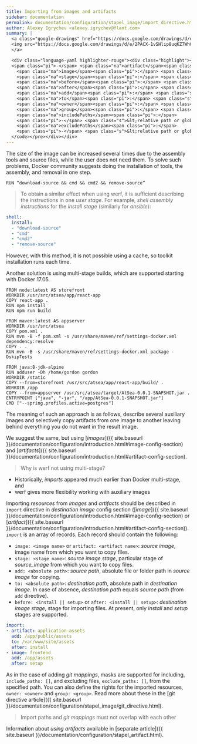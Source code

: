 ```yaml
---
title: Importing from images and artifacts
sidebar: documentation
permalink: documentation/configuration/stapel_image/import_directive.html
author: Alexey Igrychev <alexey.igrychev@flant.com>
summary: |
  <a class="google-drawings" href="https://docs.google.com/drawings/d/e/2PACX-1vSHlip8uqKZ7Wh00abw6kuh0_3raMr-g1LcLjgRDgztHVIHbY2V-_qp7zZ0GPeN46LKoqb-yMhfaG-l/pub?w=2031&amp;h=144" data-featherlight="image">
  <img src="https://docs.google.com/drawings/d/e/2PACX-1vSHlip8uqKZ7Wh00abw6kuh0_3raMr-g1LcLjgRDgztHVIHbY2V-_qp7zZ0GPeN46LKoqb-yMhfaG-l/pub?w=1016&amp;h=72">
  </a>

  <div class="language-yaml highlighter-rouge"><div class="highlight"><pre class="highlight"><code><span class="na">import</span><span class="pi">:</span>
  <span class="pi">-</span> <span class="na">artifact</span><span class="pi">:</span> <span class="s">&lt;artifact name&gt;</span>
    <span class="na">image</span><span class="pi">:</span> <span class="s">&lt;image name&gt;</span>
    <span class="na">stage</span><span class="pi">:</span> <span class="s">&lt;stage name&gt;</span>
    <span class="na">before</span><span class="pi">:</span> <span class="s">&lt;install || setup&gt;</span>
    <span class="na">after</span><span class="pi">:</span> <span class="s">&lt;install || setup&gt;</span>
    <span class="na">add</span><span class="pi">:</span> <span class="s">&lt;absolute path&gt;</span>
    <span class="na">to</span><span class="pi">:</span> <span class="s">&lt;absolute path&gt;</span>
    <span class="na">owner</span><span class="pi">:</span> <span class="s">&lt;owner&gt;</span>
    <span class="na">group</span><span class="pi">:</span> <span class="s">&lt;group&gt;</span>
    <span class="na">includePaths</span><span class="pi">:</span>
    <span class="pi">-</span> <span class="s">&lt;relative path or glob&gt;</span>
    <span class="na">excludePaths</span><span class="pi">:</span>
    <span class="pi">-</span> <span class="s">&lt;relative path or glob&gt;</span>
  </code></pre></div></div>
---
```


The size of the image can be increased several times due to the assembly tools and source files, while the user does not need them.
To solve such problems, Docker community suggests doing the installation of tools, the assembly, and removal in one step.

```
RUN “download-source && cmd && cmd2 && remove-source”
```

> To obtain a similar effect when using werf, it is sufficient describing the instructions in one _user stage_. For example, _shell assembly instructions_ for the _install stage_ (similarly for _ansible_):
```yaml
shell:
  install:
  - "download-source"
  - "cmd"
  - "cmd2"
  - "remove-source"
```

However, with this method, it is not possible using a cache, so toolkit installation runs each time.

Another solution is using multi-stage builds, which are supported starting with Docker 17.05.

```
FROM node:latest AS storefront
WORKDIR /usr/src/atsea/app/react-app
COPY react-app .
RUN npm install
RUN npm run build

FROM maven:latest AS appserver
WORKDIR /usr/src/atsea
COPY pom.xml .
RUN mvn -B -f pom.xml -s /usr/share/maven/ref/settings-docker.xml dependency:resolve
COPY . .
RUN mvn -B -s /usr/share/maven/ref/settings-docker.xml package -DskipTests

FROM java:8-jdk-alpine
RUN adduser -Dh /home/gordon gordon
WORKDIR /static
COPY --from=storefront /usr/src/atsea/app/react-app/build/ .
WORKDIR /app
COPY --from=appserver /usr/src/atsea/target/AtSea-0.0.1-SNAPSHOT.jar .
ENTRYPOINT ["java", "-jar", "/app/AtSea-0.0.1-SNAPSHOT.jar"]
CMD ["--spring.profiles.active=postgres"]
```

The meaning of such an approach is as follows, describe several auxiliary images and selectively copy artifacts from one image to another leaving behind everything you do not want in the result image.

We suggest the same, but using [_images_]({{ site.baseurl }}/documentation/configuration/introduction.html#image-config-section) and [_artifacts_]({{ site.baseurl }}/documentation/configuration/introduction.html#artifact-config-section).

> Why is werf not using multi-stage?
* Historically, _imports_ appeared much earlier than Docker multi-stage, and
* werf gives more flexibility working with auxiliary images

Importing _resources_ from _images_ and _artifacts_ should be described in `import` directive in _destination image_ config section ([_image_]({{ site.baseurl }}/documentation/configuration/introduction.html#image-config-section) or [_artifact_]({{ site.baseurl }}/documentation/configuration/introduction.html#artifact-config-section)). `import` is an array of records. Each record should contain the following:

- `image: <image name>` or `artifact: <artifact name>`: _source image_, image name from which you want to copy files.
- `stage: <stage name>`: _source image stage_, particular stage of _source_image_ from which you want to copy files.
- `add: <absolute path>`: _source path_, absolute file or folder path in _source image_ for copying.
- `to: <absolute path>`: _destination path_, absolute path in _destination image_. In case of absence, _destination path_ equals _source path_ (from `add` directive).
- `before: <install || setup>` or `after: <install || setup>`: _destination image stage_, stage for importing files. At present, only _install_ and _setup_ stages are supported.

```yaml
import:
- artifact: application-assets
  add: /app/public/assets
  to: /var/www/site/assets
  after: install
- image: frontend
  add: /app/assets
  after: setup
```

As in the case of adding _git mappings_, masks are supported for including, `include_paths: []`, and excluding files, `exclude_paths: []`, from the specified path.
You can also define the rights for the imported resources, `owner: <owner>` and `group: <group>`.
Read more about these in the [git directive article]({{ site.baseurl }}/documentation/configuration/stapel_image/git_directive.html).

> Import paths and _git mappings_ must not overlap with each other

Information about _using artifacts_ available in [separate article]({{ site.baseurl }}/documentation/configuration/stapel_artifact.html).
